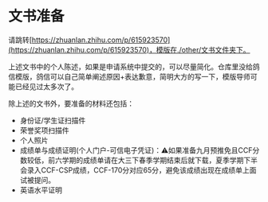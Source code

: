 # 文书准备

请跳转[https://zhuanlan.zhihu.com/p/615923570](https://zhuanlan.zhihu.com/p/615923570)，模版在./other/文书文件夹下。

上述文书中的个人陈述，如果是申请系统中提交的，可以尽量简化。仓库里没给鸽信模版，鸽信可以自己简单阐述原因+表达歉意，简明大方的写一下，模版导师可能已经见过太多次了。

除上述的文书外，要准备的材料还包括：

* 身份证/学生证扫描件
* 荣誉奖项扫描件
* 个人照片
* 成绩单与成绩证明(个人门户-可信电子凭证)：⚠如果准备九月预推免且CCF分数较低，前六学期的成绩单请在大三下春季学期结束后就下载，夏季学期下半会录入CCF-CSP成绩，CCF-170分对应65分，避免该成绩出现在成绩单上面试被提问。
* 英语水平证明
